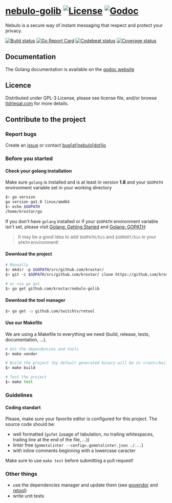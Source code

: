 # [nebulo-golib](https://github.com/krostar/nebulo-golib) [![License](https://img.shields.io/github/license/krostar/nebulo-golib.svg)](https://tldrlegal.com/license/gnu-general-public-license-v3-(gpl-3)) [![Godoc](https://godoc.org/github.com/krostar/nebulo-golib?status.svg)](https://godoc.org/github.com/krostar/nebulo-golib)

Nebulo is a secure way of instant messaging that respect and protect your privacy.

[![Build status](https://travis-ci.org/krostar/nebulo-golib.svg?branch=dev)](https://travis-ci.org/krostar/nebulo-golib) [![Go Report Card](https://goreportcard.com/badge/github.com/krostar/nebulo)](https://goreportcard.com/report/github.com/krostar/nebulo-golib) [![Codebeat status](https://codebeat.co/badges/54741d30-dff6-45e1-bee4-13004944d118)](https://codebeat.co/projects/github-com-krostar-nebulo-golib-dev) [![Coverage status](https://coveralls.io/repos/github/krostar/nebulo-golib/badge.svg?branch=dev)](https://coveralls.io/github/krostar/nebulo-golib?branch=dev)

## Documentation
The Golang documentation is available on the [godoc website](https://godoc.org/github.com/krostar/nebulo-golib)

## Licence
Distributed under GPL-3 License, please see license file, and/or browse [tldrlegal.com](https://tldrlegal.com/license/gnu-general-public-license-v3-(gpl-3)) for more details.

## Contribute to the project
### Report bugs
Create an [issue](https://github.com/krostar/nebulo-golib/issues) or contact [bug[at]nebulo[dot]io](mailto:bug@nebulo.io)

### Before you started
#### Check your golang installation
Make sure `golang` is installed and is at least in version **1.8** and your `$GOPATH` environment variable set in your working directory
```sh
$> go version
go version go1.8 linux/amd64
$> echo $GOPATH
/home/krostar/go
```

If you don't have `golang` installed or if your `$GOPATH` environment variable isn't set, please visit [Golang: Getting Started](https://golang.org/doc/install) and [Golang: GOPATH](https://golang.org/doc/code.html#GOPATH)

> It may be a good idea to add `$GOPATH/bin` and `$GOROOT/bin` in your `$PATH` environment!

#### Download the project
```sh
# Manually
$> mkdir -p $GOPATH/src/github.com/krostar/
$> git -c $GOPATH/src/github.com/krostar/ clone https://github.com/krostar/nebulo-golib.git

# or via go get
$> go get github.com/krostar/nebulo-golib
```

#### Download the tool manager
```sh
$> go get -u github.com/twitchtv/retool
```

#### Use our Makefile
We are using a Makefile to everything we need (build, release, tests, documentation, ...).
```sh
# Get the dependencies and tools
$> make vendor

# Build the project (by default generated binary will be in <root>/build/bin/nebulo)
$> make build

# Test the project
$> make test
```

### Guidelines
#### Coding standart
Please, make sure your favorite editor is configured for this project. The source code should be:
- well formatted (`gofmt` (usage of tabulation, no trailing whitespaces, trailing line at the end of the file, ...))
- linter free (`gometalinter --config=.gometalinter.json ./...`)
- with inline comments beginning with a lowercase caracter

Make sure to use `make test` before submitting a pull request!

### Other things
- use the dependencies manager and update them (see [govendor](https://github.com/kardianos/govendor) and [retool](https://github.com/twitchtv/retool))
- write unit tests
